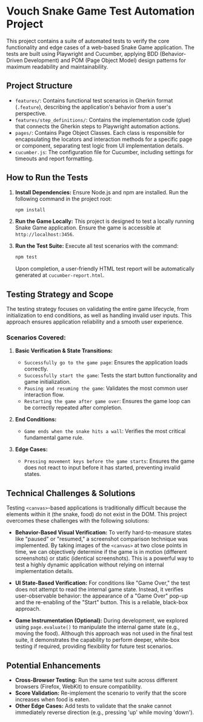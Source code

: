 # Vouch Snake Game Test Automation Project

This project contains a suite of automated tests to verify the core functionality and edge cases of a web-based Snake Game application. The tests are built using Playwright and Cucumber, applying BDD (Behavior-Driven Development) and POM (Page Object Model) design patterns for maximum readability and maintainability.

## Project Structure

-   `features/`: Contains functional test scenarios in Gherkin format (`.feature`), describing the application's behavior from a user's perspective.
-   `features/step_definitions/`: Contains the implementation code (glue) that connects the Gherkin steps to Playwright automation actions.
-   `pages/`: Contains Page Object Classes. Each class is responsible for encapsulating the locators and interaction methods for a specific page or component, separating test logic from UI implementation details.
-   `cucumber.js`: The configuration file for Cucumber, including settings for timeouts and report formatting.

## How to Run the Tests

1.  **Install Dependencies:**
    Ensure Node.js and npm are installed. Run the following command in the project root:
    ```bash
    npm install
    ```

2.  **Run the Game Locally:**
    This project is designed to test a locally running Snake Game application. Ensure the game is accessible at `http://localhost:3456`.

3.  **Run the Test Suite:**
    Execute all test scenarios with the command:
    ```bash
    npm test
    ```

    Upon completion, a user-friendly HTML test report will be automatically generated at `cucumber-report.html`.

## Testing Strategy and Scope

The testing strategy focuses on validating the entire game lifecycle, from initialization to end conditions, as well as handling invalid user inputs. This approach ensures application reliability and a smooth user experience.

### Scenarios Covered:

1.  **Basic Verification & State Transitions:**
    -   `Successfully go to the game page`: Ensures the application loads correctly.
    -   `Successfully start the game`: Tests the start button functionality and game initialization.
    -   `Pausing and resuming the game`: Validates the most common user interaction flow.
    -   `Restarting the game after game over`: Ensures the game loop can be correctly repeated after completion.

2.  **End Conditions:**
    -   `Game ends when the snake hits a wall`: Verifies the most critical fundamental game rule.

3.  **Edge Cases:**
    -   `Pressing movement keys before the game starts`: Ensures the game does not react to input before it has started, preventing invalid states.

## Technical Challenges & Solutions

Testing `<canvas>`-based applications is traditionally difficult because the elements within it (the snake, food) do not exist in the DOM. This project overcomes these challenges with the following solutions:

-   **Behavior-Based Visual Verification:** To verify hard-to-measure states like "paused" or "resumed," a screenshot comparison technique was implemented. By taking images of the `<canvas>` at two close points in time, we can objectively determine if the game is in motion (different screenshots) or static (identical screenshots). This is a powerful way to test a highly dynamic application without relying on internal implementation details.

-   **UI State-Based Verification:** For conditions like "Game Over," the test does not attempt to read the internal game state. Instead, it verifies user-observable behavior: the appearance of a "Game Over" pop-up and the re-enabling of the "Start" button. This is a reliable, black-box approach.

-   **Game Instrumentation (Optional):** During development, we explored using `page.evaluate()` to manipulate the internal game state (e.g., moving the food). Although this approach was not used in the final test suite, it demonstrates the capability to perform deeper, white-box testing if required, providing flexibility for future test scenarios.

## Potential Enhancements

-   **Cross-Browser Testing:** Run the same test suite across different browsers (Firefox, WebKit) to ensure compatibility.
-   **Score Validation:** Re-implement the scenario to verify that the score increases when food is eaten.
-   **Other Edge Cases:** Add tests to validate that the snake cannot immediately reverse direction (e.g., pressing 'up' while moving 'down').
